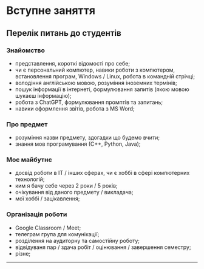# Вступне заняття

## Перелік питань до студентів
### Знайомство
- представлення, короткі відомості про себе;
- чи є персональний компютер, навики роботи з компютером, встановлення програм, Windows / Linux, робота в командній стрічці;
- володіння англійською мовою, розуміння іноземних термінів;
- пошук інформації в інтернеті, формулювання запитів (якою мовою шукаєш інформацію);
- робота з ChatGPT, формулювання промптів та запитань;
- навики оформлення звітів, робота з MS Word;

### Про предмет
- розуміння назви предмету, здогадки що будемо вчити;
- знання мов програмування (С++, Python, Java);

### Моє майбутнє 
- досвід роботи в ІТ / інших сферах, чи є хоббі в сфері компютерних технологій;
- ким я бачу себе через 2 роки / 5 років;
- очікування від даного предмету / викладача;
- мої хоббі / зацікавлення;

### Організація роботи
- Google Classroom / Meet;
- телеграм група для комунікації;
- розділення на аудиторну та самостійну роботу;
- відвідуваня пар / здача робіт / оцінювання / завершення семестру;
- різне;

---
